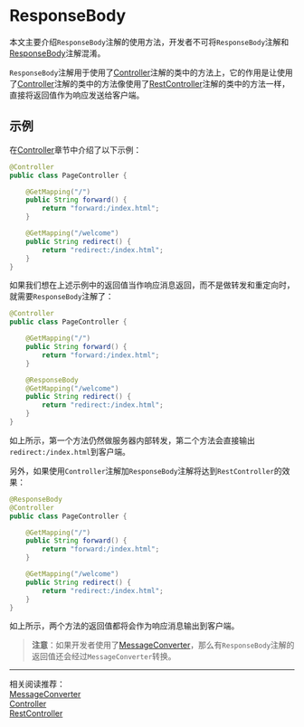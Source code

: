 # ResponseBody

本文主要介绍`ResponseBody`注解的使用方法，开发者不可将`ResponseBody`注解和[ResponseBody](../class/ResponseBody.md)注解混淆。

`ResponseBody`注解用于使用了[Controller](Controller.md)注解的类中的方法上，它的作用是让使用了[Controller](Controller.md)注解的类中的方法像使用了[RestController](RestController.md)注解的类中的方法一样，直接将返回值作为响应发送给客户端。

## 示例
在[Controller](Controller.md)章节中介绍了以下示例：
```java
@Controller
public class PageController {

    @GetMapping("/")
    public String forward() {
        return "forward:/index.html";
    }

    @GetMapping("/welcome")
    public String redirect() {
        return "redirect:/index.html";
    }
}
```

如果我们想在上述示例中的返回值当作响应消息返回，而不是做转发和重定向时，就需要`ResponseBody`注解了：
```java
@Controller
public class PageController {

    @GetMapping("/")
    public String forward() {
        return "forward:/index.html";
    }

    @ResponseBody
    @GetMapping("/welcome")
    public String redirect() {
        return "redirect:/index.html";
    }
}
```

如上所示，第一个方法仍然做服务器内部转发，第二个方法会直接输出`redirect:/index.html`到客户端。

另外，如果使用`Controller`注解加`ResponseBody`注解将达到`RestController`的效果：
```java
@ResponseBody
@Controller
public class PageController {

    @GetMapping("/")
    public String forward() {
        return "forward:/index.html";
    }

    @GetMapping("/welcome")
    public String redirect() {
        return "redirect:/index.html";
    }
}
```

如上所示，两个方法的返回值都将会作为响应消息输出到客户端。

> **注意**：如果开发者使用了[MessageConverter](../class/MessageConverter.md)，那么有`ResponseBody`注解的返回值还会经过`MessageConverter`转换。

----

相关阅读推荐：  
[MessageConverter](../class/MessageConverter.md)  
[Controller](Controller.md)  
[RestController](RestController.md)  